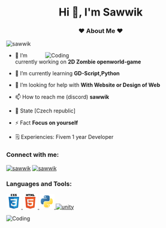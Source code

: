 <h1 align="center">Hi 👋, I'm Sawwik</h1>
<h3 align="center">❤️ About Me ❤️</h3>

<p align="left"> <img src="https://komarev.com/ghpvc/?username=sawwik&label=Profile%20views&color=0e75b6&style=flat" alt="sawwik" /> </p>

<img align="right" alt="Coding" width="400" src="https://gifdb.com/images/high/chill-night-glitch-pixel-art-jyasefmidungcb3c.webp">

- 🔭 I’m currently working on **2D Zombie openworld-game**

- 🌱 I’m currently learning **GD-Script,Python**

- 🤝 I’m looking for help with **With Website or Design of Web**

- 📫 How to reach me (discord) **sawwik**

- 📄 State [Czech republic]

- ⚡ Fact **Focus on yourself**

- 🗒️ Experiencies: Fivem 1 year Developer

<h3 align="left">Connect with me:</h3>
<p align="left">
<a href="https://www.instagram.com/sawwikos/" target="blank"><img align="center" src="https://raw.githubusercontent.com/rahuldkjain/github-profile-readme-generator/master/src/images/icons/Social/instagram.svg" alt="sawwik" height="30" width="40" /></a>
<a href="https://www.youtube.com/channel/UCvOkpPJhiWsCFPrAe-TRf8A" target="blank"><img align="center" src="https://raw.githubusercontent.com/rahuldkjain/github-profile-readme-generator/master/src/images/icons/Social/youtube.svg" alt="sawwik" height="30" width="40" /></a>
</p>

<h3 align="left">Languages and Tools:</h3>
<p align="left"> <a href="https://www.w3schools.com/css/" target="_blank" rel="noreferrer"> <img src="https://raw.githubusercontent.com/devicons/devicon/master/icons/css3/css3-original-wordmark.svg" alt="css3" width="40" height="40"/> </a> <a href="https://www.w3.org/html/" target="_blank" rel="noreferrer"> <img src="https://raw.githubusercontent.com/devicons/devicon/master/icons/html5/html5-original-wordmark.svg" alt="html5" width="40" height="40"/> </a> <a href="https://www.python.org" target="_blank" rel="noreferrer"> <img src="https://raw.githubusercontent.com/devicons/devicon/master/icons/python/python-original.svg" alt="python" width="40" height="40"/> </a> <a href="https://unity.com/" target="_blank" rel="noreferrer"> <img src="https://www.vectorlogo.zone/logos/unity3d/unity3d-icon.svg" alt="unity" width="40" height="40"/> </a> </p>
<img align="bottom" alt="Coding" width="400" src="https://i.pinimg.com/736x/df/47/ee/df47ee3e5df1f4abcc0766585b493ba3.jpg">
